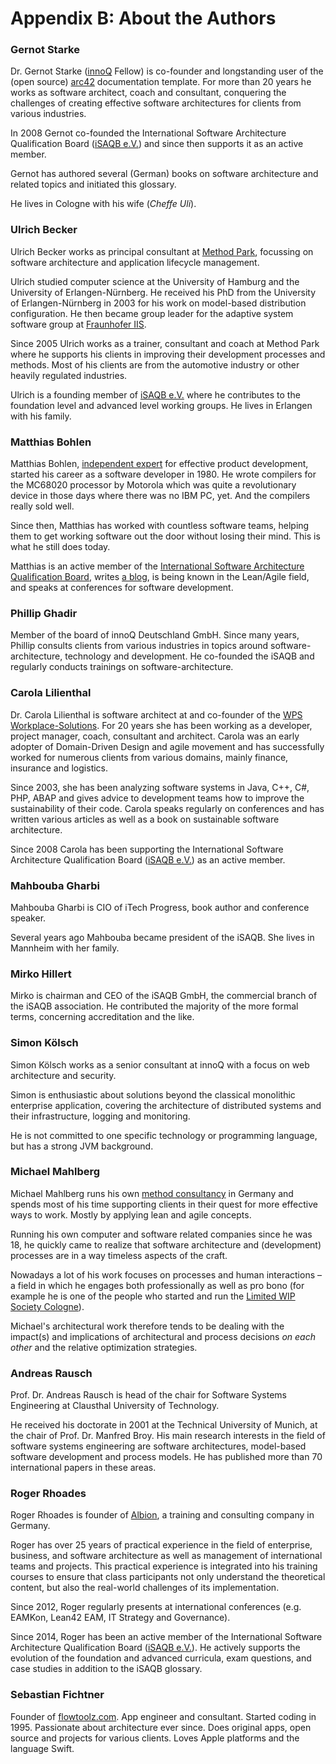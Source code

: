 
# Appendix B: About the Authors

### Gernot Starke

Dr. Gernot Starke ([innoQ](http://innoq.com) Fellow) is co-founder and
longstanding user of the (open source) [arc42](https://arc42.org)
documentation template. For more than 20 years he works as software
architect, coach and consultant, conquering the challenges of creating effective software architectures for clients from various industries.

In 2008 Gernot co-founded the International Software Architecture Qualification Board ([iSAQB e.V.](https://isaqb.org)) and since then
supports it as an active member.

Gernot has authored several (German) books on software architecture and related topics and initiated this glossary.

He lives in Cologne with his wife (_Cheffe Uli_).



### Ulrich Becker

Ulrich Becker works as principal consultant at [Method Park](http://www.methodpark.de), focussing on software architecture and application lifecycle management.

Ulrich studied computer science at the University of Hamburg and the University of Erlangen-Nürnberg. He received his PhD from the University of Erlangen-Nürnberg in 2003 for his work on model-based distribution configuration. He then became group leader for the adaptive system software group at [Fraunhofer IIS](http://www.iis.fraunhofer.de/).

Since 2005 Ulrich works as a trainer, consultant and coach at Method Park where he supports his clients in improving their development processes and methods. Most of his clients are from the automotive industry or other heavily regulated industries.

Ulrich is a founding member of [iSAQB e.V.](http://isaqb.org) where he contributes to the foundation level and advanced level working groups. He lives in Erlangen with his family.


### Matthias Bohlen

Matthias Bohlen, [independent expert](http://mbohlen.de) for effective product development, started his career as a software developer in 1980. He wrote compilers for the MC68020 processor by Motorola which was quite a revolutionary device in those days where there was no IBM PC, yet. And the compilers really sold well.

Since then, Matthias has worked with countless software teams, helping them to get working software out the door without losing their mind. This is what he still does today.

Matthias is an active member of the [International Software Architecture Qualification Board](http://www.isaqb.org), writes [a blog](http://mbohlen.de), is being known in the Lean/Agile field, and speaks at conferences for software development. 


### Phillip Ghadir

Member of the board of innoQ Deutschland GmbH. Since many years, Phillip consults
clients from various industries in topics around software-architecture,
technology and development. He co-founded the iSAQB and regularly conducts trainings
on software-architecture.


### Carola Lilienthal

Dr. Carola Lilienthal is software architect at and co-founder of the [WPS Workplace-Solutions](https://wps.de). 
For 20 years she has been working as a developer, project manager, coach, consultant and architect. Carola was an early adopter of Domain-Driven Design and agile movement and has successfully worked for numerous clients from various domains, mainly finance, insurance and logistics.

Since 2003, she has been analyzing software systems in Java, C++, C#, PHP, ABAP and gives advice to development teams how to improve the sustainability of their code. Carola speaks regularly on conferences and has written various articles as well as a book on sustainable software architecture.

Since 2008 Carola has been supporting the International Software Architecture Qualification Board ([iSAQB e.V.](http://isaqb.org)) as an active member.


### Mahbouba Gharbi

Mahbouba Gharbi is CIO of iTech Progress, book author and conference speaker.

Several years ago Mahbouba became president of the iSAQB. She lives in Mannheim with her family.

### Mirko Hillert

Mirko is chairman and CEO of the iSAQB GmbH, the commercial branch of the iSAQB association. He contributed the majority of the more formal terms, concerning accreditation and the like.


### Simon Kölsch
Simon Kölsch works as a senior consultant at innoQ with a focus on web architecture and security.


Simon is enthusiastic about solutions beyond the classical monolithic enterprise application, covering the architecture of distributed systems and their infrastructure, logging and monitoring. 

He is not committed to one specific technology or programming language, but has a strong JVM background.


### Michael Mahlberg

Michael Mahlberg runs his own [method consultancy](http://consulting-guild.de) in Germany and spends most of his time supporting clients in their quest for more effective ways to work. Mostly by applying lean and agile concepts.

Running his own computer and software related companies since he was 18, he quickly came to realize that software architecture and (development) processes are in a way timeless aspects of the craft.

Nowadays a lot of his work focuses on processes and human interactions – a field in which he engages both professionally as well as pro bono (for example he is one of the people who started and run the [Limited WIP Society Cologne](http://lwscologne.de)).

Michael's architectural work therefore tends to be dealing with the impact(s) and implications of architectural and process decisions _on each other_ and the relative optimization strategies.

### Andreas Rausch
Prof. Dr. Andreas Rausch is head of the chair for Software Systems Engineering at Clausthal University of Technology. 

He received his doctorate in 2001 at the Technical University of Munich, at the chair of Prof. Dr. Manfred Broy. 
His main research interests in the field of software systems engineering are software architectures, model-based software development and process models. 
He has published more than 70 international papers in these areas.


### Roger Rhoades

Roger Rhoades is founder of [Albion](https://albionacademy.de), a training and consulting company in Germany. 

Roger has over 25 years of practical experience in the field of enterprise, business, and software architecture as well as management of international teams and projects. This practical experience is integrated into his training courses to ensure that class participants not only understand the theoretical content, but also the real-world challenges of its implementation.

Since 2012, Roger regularly presents at international conferences (e.g. EAMKon, Lean42 EAM, IT Strategy and Governance).

Since 2014, Roger has been an active member of the International Software Architecture Qualification Board ([iSAQB e.V.](http://isaqb.org)). He actively supports the evolution of the foundation and advanced curricula, exam questions, and case studies in addition to the iSAQB glossary.

### Sebastian Fichtner

Founder of [flowtoolz.com](https://www.flowtoolz.com). App engineer and consultant. Started coding in 1995. Passionate about architecture ever since. Does original apps, open source and projects for various clients. Loves Apple platforms and the language Swift.